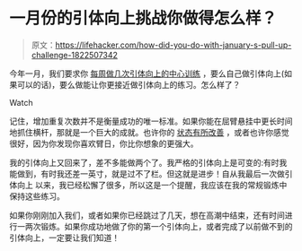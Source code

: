 # 一月份的引体向上挑战你做得怎么样？

> 原文：<https://lifehacker.com/how-did-you-do-with-january-s-pull-up-challenge-1822507342>

今年一月，我们要求你 [每周做几次引体向上的中心训练](https://lifehacker.com/january-s-fitness-challenge-grab-onto-that-pull-up-bar-1821717656) ，要么自己做引体向上(如果可以的话)，要么做能让你更接近做引体向上的练习。怎么样了？

Watch

记住，增加重复次数并不是衡量成功的唯一标准。如果你能在屈臂悬挂中更长时间地抓住横杆，那就是一个巨大的成就。也许你的 [状态有所改善](https://vitals.lifehacker.com/the-most-common-pull-up-mistakes-and-how-to-fix-them-1778122602) ，或者也许你感觉很好，因为你发现你喜欢臂日，你比你想象的更强大。

我的引体向上又回来了，差不多能做两个了。我严格的引体向上是可变的:有时我能做到，有时我还差一英寸，就是过不了栏。但这就是进步！自从我最后一次做引体向上 以来，我已经松懈了很多，所以这是一个提醒，我应该在我的常规锻炼中保持这些练习。

如果你刚刚加入我们，或者如果你已经跳过了几天，想在高潮中结束，还有时间进行一两次锻炼。如果你成功地做了你的第一个引体向上，或者完成了以前做不到的引体向上，一定要让我们知道！